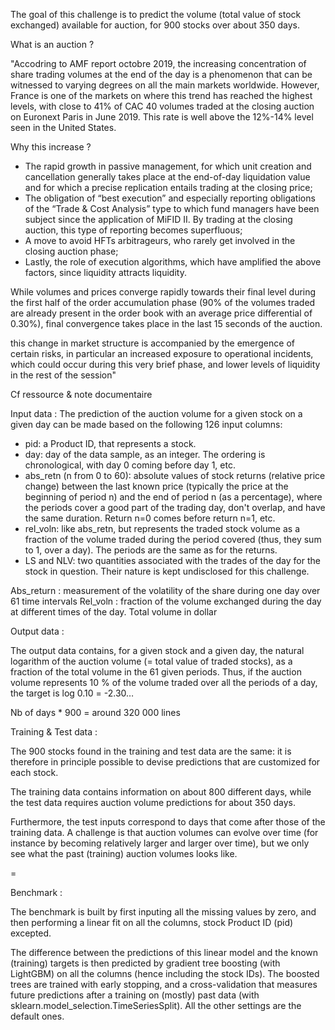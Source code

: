 The goal of this challenge is to predict the volume (total value of stock exchanged) 
available for auction, for 900 stocks over about 350 days. 


What is an auction ? 


"Accodring to AMF report octobre 2019, the increasing concentration of share trading volumes at the end of the day is a phenomenon that can be witnessed to varying degrees on all the main markets worldwide. 
However, France is one of the markets on where this trend has reached the highest levels, with close to 41% of CAC 40 volumes traded at the closing auction on Euronext Paris in June 2019. 
This rate is well above the 12%-14% level seen in the United States.

Why this increase ? 
- The rapid growth in passive management, for which unit creation and cancellation generally takes place at the end-of-day liquidation value and for which a precise replication entails trading at the closing price;
- The obligation of “best execution” and especially reporting obligations of the “Trade & Cost Analysis” type to which fund managers have been subject since the application of MiFID II. By trading at the closing auction, this type of reporting becomes superfluous;
- A move to avoid HFTs arbitrageurs, who rarely get involved in the closing auction phase;
- Lastly, the role of execution algorithms, which have amplified the above factors, since liquidity attracts liquidity.

While volumes and prices converge rapidly towards their final level during the first half of the order accumulation phase (90% of the volumes traded are already present in the order book with an average price differential of 0.30%), final convergence takes place in the last 15 seconds of the auction.


this change in market structure is accompanied by the emergence of certain risks, in particular an increased exposure to operational incidents, which could occur during this very brief phase, and lower levels of liquidity in the rest of the session"

Cf ressource & note documentaire



   
Input data : 
The prediction of the auction volume for a given stock on a given day can be made based on the following 126 input columns:

- pid: a Product ID, that represents a stock.
- day: day of the data sample, as an integer. The ordering is chronological, with day 0 coming before day 1, etc.
- abs_retn (n from 0 to 60): absolute values of stock returns (relative price change) between the last known price (typically the price at the beginning of period n) and the end of period n (as a percentage), where the periods cover a good part of the trading day, don't overlap, and have the same duration. Return n=0 comes before return n=1, etc.
- rel_voln: like abs_retn, but represents the traded stock volume as a fraction of the volume traded during the period covered (thus, they sum to 1, over a day). The periods are the same as for the returns.
- LS and NLV: two quantities associated with the trades of the day for the stock in question. Their nature is kept undisclosed for this challenge.
  


Abs_return : measurement of the volatility of the share during one day over 61 time intervals
Rel_voln : fraction of the volume exchanged during the day at different times of the day. Total volume in dollar




Output data : 


The output data contains, for a given stock and a given day, the natural logarithm of the auction volume (= total value of traded stocks), as a fraction of the total volume in the 61 given periods. 
Thus, if the auction volume represents 10 % of the volume traded over all the periods of a day, the target is log 0.10 = -2.30…

Nb of days * 900 = around 320 000 lines

Training & Test data : 
  
The 900 stocks found in the training and test data are the same: it is therefore in principle possible to devise predictions that are customized for each stock.

The training data contains information on about 800 different days, while the test data requires auction volume predictions for about 350 days.

Furthermore, the test inputs correspond to days that come after those of the training data. A challenge is that auction volumes can evolve over time (for instance by becoming relatively larger and larger over time), but we only see what the past (training) auction volumes looks like.


=

Benchmark : 
  
The benchmark is built by first inputing all the missing values by zero, and then performing a linear fit on all the columns, stock Product ID (pid) excepted.

The difference between the predictions of this linear model and the known (training) targets is then predicted by gradient tree boosting (with LightGBM) on all the columns (hence including the stock IDs). 
The boosted trees are trained with early stopping, and a cross-validation that measures future predictions after a training on (mostly) past data (with sklearn.model_selection.TimeSeriesSplit). 
All the other settings are the default ones.